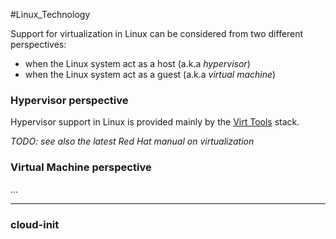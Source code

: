 #Linux_Technology

Support for virtualization in Linux can be considered from two different perspectives:

- when the Linux system act as a host (a.k.a _hypervisor_)
- when the Linux system act as a guest (a.k.a _virtual machine_)

### Hypervisor perspective

Hypervisor support in Linux is provided mainly by the [Virt Tools](https://www.virt-tools.org/) stack.

_TODO: see also the latest Red Hat manual on virtualization_

### Virtual Machine perspective

...

---

### cloud-init

